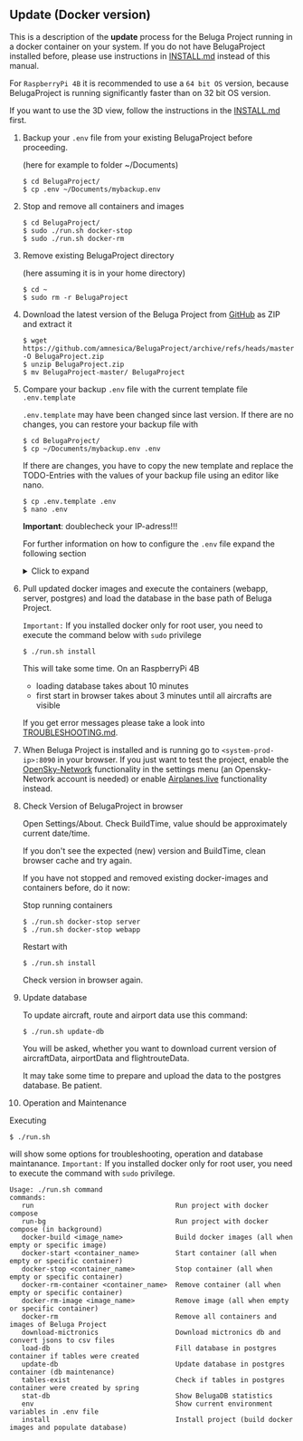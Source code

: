 ## Update (Docker version)

This is a description of the **update** process for the Beluga Project running in a docker container on your system. If you do not have BelugaProject installed before, please use instructions in [INSTALL.md](./INSTALL.md) instead of this manual.

For `RaspberryPi 4B` it is recommended to use a `64 bit OS` version, because BelugaProject is running significantly faster than on 32 bit OS version.

If you want to use the 3D view, follow the instructions in the [INSTALL.md](./INSTALL.md) first.

1. Backup your `.env` file from your existing BelugaProject before proceeding.

   (here for example to folder ~/Documents)

   ```
   $ cd BelugaProject/
   $ cp .env ~/Documents/mybackup.env
   ```

2. Stop and remove all containers and images

   ```
   $ cd BelugaProject/
   $ sudo ./run.sh docker-stop
   $ sudo ./run.sh docker-rm
   ```

3. Remove existing BelugaProject directory

   (here assuming it is in your home directory)

   ```
   $ cd ~
   $ sudo rm -r BelugaProject
   ```

4. Download the latest version of the Beluga Project from [GitHub](https://github.com/amnesica/BelugaProject) as ZIP and extract it

   ```
   $ wget https://github.com/amnesica/BelugaProject/archive/refs/heads/master.zip -O BelugaProject.zip
   $ unzip BelugaProject.zip
   $ mv BelugaProject-master/ BelugaProject
   ```

5. Compare your backup `.env` file with the current template file `.env.template`

   `.env.template` may have been changed since last version. If there are no changes, you can restore your backup file with

   ```
   $ cd BelugaProject/
   $ cp ~/Documents/mybackup.env .env
   ```

   If there are changes, you have to copy the new template and replace the TODO-Entries with the values of your backup file using an editor like nano.

   ```
   $ cp .env.template .env
   $ nano .env
   ```

   **Important**: doublecheck your IP-adress!!!

   For further information on how to configure the `.env` file expand the following section
   <details>
   <summary>Click to expand</summary>

   To be able to run the spring boot application you have to provide some information in the configuration file `.env` which is used when you run the application with docker.

   To configure the file use following instructions to replace the `TODO`s.

   When configuring multiple feeders the order of the entries in the following instructions is important. The first entries in `ipFeeder`, `typeFeeder`, `nameFeeder` and `colorFeeder` belong to the same feeder as well as the second and so on.

   ***

   **Please note**:
   If you miss to provide some information or forgot to replace some `TODO`s the application start may fail or some features will not work properly.

   When you have multiple entries seperated by a comma **do not use blank spaces** like "entry,␣entry".

   ***

   1. Set your **feeder location**. Replace the values with your antenna position coordinates. Later this will be the shown on the map with an antenna icon.

      ```
      latitudeLocation=54.1234
      longitudeLocation=8.1234
      ```

   2. Enter the **URLs** of your feeders with an json output seperated by comma (If you do not have a local feeder, just leave the value empty)

   - for AirSquitter use the URL `http://XXX.XXX.XXX.XX/aircraftlist.json`
   - for tar1090 use the URL `http://XXX.XXX.XXX.XX/tar1090/data/aircraft.json`
   - for adsbx use the URL `http://XXX.XXX.XXX.XX/adsbx/data/aircraft.json`
   - for fr24feeder (dump1090) use the URL `http://XXX.XXX.XXX.XX/dump1090/data/aircraft.json`
   - for dump1090-fa use the URL `http://XXX.XXX.XXX.XX/dump1090-fa/data/aircraft.json`
   - for vrs use the URL `http://XXX.XXX.XXX.XX/VirtualRadar/AircraftList.json`

     ```
     ipFeeder=URL1,URL2
     ```

   3. Enter the **type** of your feeders. Currently supported: adsbx, airsquitter, dump1090-fa, fr24feeder, vrs (If you do not have a local feeder, just leave the value empty)

      ```
      typeFeeder=typeoffeeder1,typeoffeeder2
      ```

   4. Enter the **name** of your feeders seperated by comma. Name should be not too long to fit well in control elements (If you do not have a local feeder, just leave the value empty)

      ```
      nameFeeder=Name1,Name2
      ```

   5. Enter the **color** of your feeders seperated by comma. This color is used later in statistical views (if you do not have a local feeder, set `colorFeeder=red` (valid color is needed here!))

      ```
      colorFeeder=red,blue
      ```

   6. Enter the **amount** of your feeders. This value must match with the amount of feeder configuration entries (If you do not have a local feeder set `amountFeeder=1`)

      ```
      amountFeeder=2
      ```

   7. Production URL for the frontend (`PROD_BASE_URL_WEBAPP`): Enter the URL of your productive systems ip address (for a simple test you can use `localhost`)

   8. Database password (`SPRING_DATASOURCE_PASSWORD`): Set password for the database `belugaDb`

   9. Opensky-Credentials: (**Optional**) Replace `TODO`s with your opensky network credentials. If you do not provide credentials this function will be disabled

   10. Search engine URL to search for aircraft pictures when planespotters.net does not find results (default is startpage): (**Optional**) Replace given URL with a new one. Important: `<PLACEHOLDER>` is required, because it will be replaced with registration or hex

   11. Add your API-Keys for additional maps and the 3D view (**Optional**). For the 3D view follow the instructions at "Preparations" in the [INSTALL.md](./INSTALL.md) (without these API-Keys you cannot use the 3D view and cannot use all available maps in settings)

       ```
       GEOAPIFY_API_KEY=
       CESIUM_ION_DEFAULTACCESSTOKEN=
       ```

   </details>

6. Pull updated docker images and execute the containers (webapp, server, postgres) and load the database in the base path of Beluga Project.

   `Important:` If you installed docker only for root user, you need to execute the command below with `sudo` privilege

   ```
   $ ./run.sh install
   ```

   This will take some time. On an RaspberryPi 4B

   - loading database takes about 10 minutes
   - first start in browser takes about 3 minutes until all aircrafts are visible

   If you get error messages please take a look into [TROUBLESHOOTING.md](./TROUBLESHOOTING.md).

7. When Beluga Project is installed and is running go to `<system-prod-ip>:8090` in your browser. If you just want to test the project, enable the [OpenSky-Network](https://opensky-network.org/) functionality in the settings menu (an Opensky-Network account is needed) or enable [Airplanes.live](https://airplanes.live/) functionality instead.

8. Check Version of BelugaProject in browser

   Open Settings/About. Check BuildTime, value should be approximately current date/time.

   If you don't see the expected (new) version and BuildTime, clean browser cache and try again.

   If you have not stopped and removed existing docker-images and containers before, do it now:

   Stop running containers

   ```
   $ ./run.sh docker-stop server
   $ ./run.sh docker-stop webapp
   ```

   Restart with

   ```
   $ ./run.sh install
   ```

   Check version in browser again.

9. Update database

   To update aircraft, route and airport data use this command:

   ```
   $ ./run.sh update-db
   ```

   You will be asked, whether you want to download current version of aircraftData, airportData and flightrouteData.

   It may take some time to prepare and upload the data to the postgres database. Be patient.

10. Operation and Maintenance

Executing

```
$ ./run.sh
```

will show some options for troubleshooting, operation and database maintanance. `Important:` If you installed docker only for root user, you need to execute the command with `sudo` privilege.

```
Usage: ./run.sh command
commands:
   run                                   Run project with docker compose
   run-bg                                Run project with docker compose (in background)
   docker-build <image_name>             Build docker images (all when empty or specific image)
   docker-start <container_name>         Start container (all when empty or specific container)
   docker-stop <container_name>          Stop container (all when empty or specific container)
   docker-rm-container <container_name>  Remove container (all when empty or specific container)
   docker-rm-image <image_name>          Remove image (all when empty or specific container)
   docker-rm                             Remove all containers and images of Beluga Project
   download-mictronics                   Download mictronics db and convert jsons to csv files
   load-db                               Fill database in postgres container if tables were created
   update-db                             Update database in postgres container (db maintenance)
   tables-exist                          Check if tables in postgres container were created by spring
   stat-db                               Show BelugaDB statistics
   env                                   Show current environment variables in .env file
   install                               Install project (build docker images and populate database)
```
